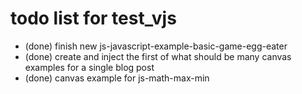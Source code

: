 # todo list for test_vjs



* (done) finish new js-javascript-example-basic-game-egg-eater
* (done) create and inject the first of what should be many canvas examples for a single blog post
* (done) canvas example for js-math-max-min

